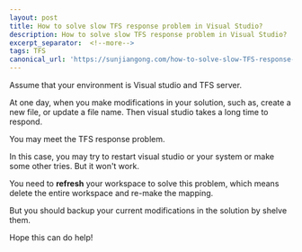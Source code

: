 ```yaml
---
layout: post
title: How to solve slow TFS response problem in Visual Studio?
description: How to solve slow TFS response problem in Visual Studio?
excerpt_separator:  <!--more-->
tags: TFS
canonical_url: 'https://sunjiangong.com/how-to-solve-slow-TFS-response-problem-in-visual-studio/'
---
```



Assume that your environment is Visual studio and TFS server. 

At one day, when you make modifications in your solution, such as, create a new file, or update a file name. Then visual studio takes a long time to respond. 

You may meet the TFS response problem.

<!--more-->

In this case, you may try to restart visual studio or your system or make some other tries. But it won't work.

You need to **refresh** your workspace to solve this problem, which means delete the entire workspace and re-make the mapping. 

But you should backup your current modifications in the solution by shelve them.


Hope this can do help!